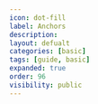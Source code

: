 ```yaml
---
icon: dot-fill
label: Anchors
description: 
layout: defualt
categories: [basic]
tags: [guide, basic]
expanded: true
order: 96
visibility: public
---
```

